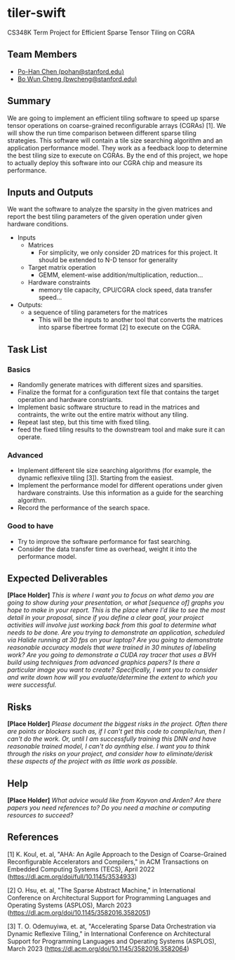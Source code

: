 # tiler-swift
CS348K Term Project for Efficient Sparse Tensor Tiling on CGRA

## Team Members
* [Po-Han Chen (pohan@stanford.edu)](mailto:pohan@stanford.edu)
* [Bo Wun Cheng (bwcheng@stanford.edu)](mailto:bwcheng@stanford.edu)

## Summary
We are going to implement an efficient tiling software to speed up sparse tensor operations on coarse-grained reconfigurable arrays (CGRAs) [1]. We will show the run time comparison between different sparse tiling strategies. This software will contain a tile size searching algorithm and an application performance model. They  work as a feedback loop to determine the best tiling size to execute on CGRAs. By the end of this project, we hope to actually deploy this software into our CGRA chip and measure its performance. 

## Inputs and Outputs
We want the software to analyze the sparsity in the given matrices and report the best tiling parameters of the given operation under given hardware conditions.
* Inputs
    * Matrices
        * For simplicity, we only consider 2D matrices for this project. It should be extended to N-D tensor for generality
    * Target matrix operation
        * GEMM, element-wise addition/multiplication, reduction...
    * Hardware constraints
        * memory tile capacity, CPU/CGRA clock speed, data transfer speed...
* Outputs:
    * a sequence of tiling parameters for the matrices
        * This will be the inputs to another tool that converts the matrices into sparse fibertree format [2] to execute on the CGRA.

## Task List
### Basics
* Randomlly generate matrices with different sizes and sparsities.
* Finalize the format for a configuration text file that contains the target operation and hardware constriants.
* Implement basic software structure to read in the matrices and contraints, the write out the entire matrix without any tiling.
* Repeat last step, but this time with fixed tiling.
* feed the fixed tiling results to the downstream tool and make sure it can operate.
### Advanced
* Implement different tile size searching algorithms (for example, the dynamic reflexive tiling [3]). Starting from the easiest.
* Implement the performance model for different operations under given hardware constraints. Use this information as a guide for the searching algorithm.
* Record the performance of the search space.
### Good to have
* Try to improve the software performance for fast searching.
* Consider the data transfer time as overhead, weight it into the performance model.

## Expected Deliverables
**[Place Holder]** *This is where I want you to focus on what demo you are going to show during your presentation, or what [sequence of] graphs you hope to make in your report. This is the place where I'd like to see the most detail in your proposal, since if you define a clear goal, your project activities will involve just working back from this goal to determine what needs to be done. Are you trying to demonstrate an application, scheduled via Halide running at 30 fps on your laptop? Are you going to demonstrate reasonable accuracy models that were trained in 30 minutes of labeling work? Are you going to demonstrate a CUDA ray tracer that uses a BVH build using techniques from advanced graphics papers? Is there a particular image you want to create? Specifically, I want you to consider and write down how will you evaluate/determine the extent to which you were successful.*

## Risks
**[Place Holder]** *Please document the biggest risks in the project. Often there are points or blockers such as, if I can't get this code to compile/run, then I can't do the work. Or, until I am successfully training this DNN and have reasonable trained model, I can't do aynthing else. I want you to think through the risks on your project, and consider how to eliminate/derisk these aspects of the project with as little work as possible.*

## Help
**[Place Holder]** *What advice would like from Kayvon and Arden? Are there papers you need references to? Do you need a machine or computing resources to succeed?*


## References
[1] K. Koul, et. al, "AHA: An Agile Approach to the Design of Coarse-Grained Reconfigurable Accelerators and Compilers," in ACM Transactions on Embedded Computing Systems (TECS), April 2022 (https://dl.acm.org/doi/full/10.1145/3534933)

[2] O. Hsu, et. al, "The Sparse Abstract Machine," in International Conference on Architectural Support for Programming Languages and Operating Systems (ASPLOS), March 2023 (https://dl.acm.org/doi/10.1145/3582016.3582051)

[3] T. O. Odemuyiwa, et. at, "Accelerating Sparse Data Orchestration via Dynamic Reflexive Tiling," in International Conference on Architectural Support for Programming Languages and Operating Systems (ASPLOS), March 2023 (https://dl.acm.org/doi/10.1145/3582016.3582064)